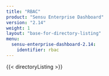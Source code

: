 ```yaml
---
title: "RBAC"
product: "Sensu Enterprise Dashboard"
version: "2.14"
weight: 1
layout: "base-for-directory-listing"
menu:
  sensu-enterprise-dashboard-2.14:
    identifier: rbac
---
```


{{< directoryListing >}}
